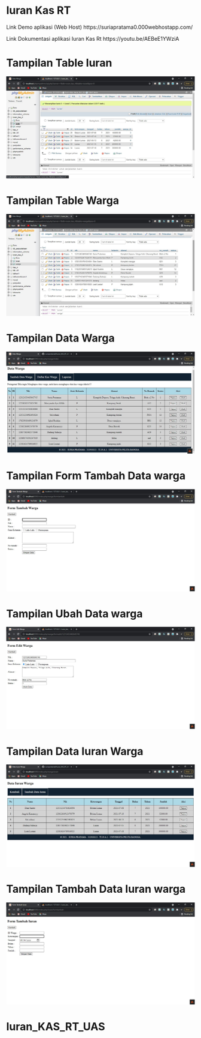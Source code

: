 # Iuran Kas RT

<p> Link Demo aplikasi (Web Host) https://suriapratama0.000webhostapp.com/ </p>

<p> Link Dokumentasi aplikasi Iuran Kas Rt https://youtu.be/AEBeE1YWziA </p>

# Tampilan Table Iuran

![](Screenshot/1.jpg)

# Tampilan Table Warga

![](Screenshot/2.jpg)

# Tampilan Data Warga

![](Screenshot/3.jpg)

# Tampilan Form Tambah Data warga

![](Screenshot/4.jpg)

# Tampilan Ubah Data warga

![](Screenshot/5.jpg)

# Tampilan Data Iuran Warga

![](Screenshot/6.jpg)

# Tampilan Tambah Data Iuran warga

![](Screenshot/7.jpg)

# Iuran_KAS_RT_UAS
